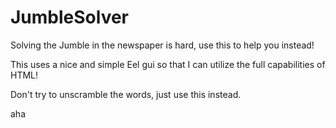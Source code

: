 # JumbleSolver
Solving the Jumble in the newspaper is hard, use this to help you instead! 

This uses a nice and simple Eel gui so that I can utilize the full capabilities of HTML!

Don't try to unscramble the words, just use this instead.

aha
